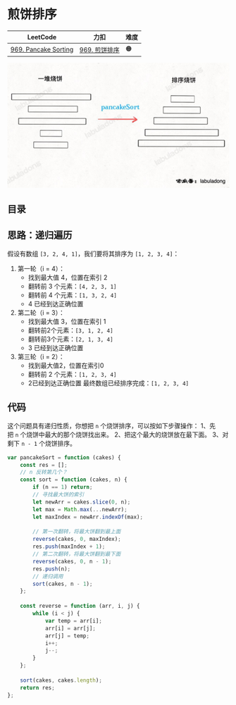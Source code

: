 
# 煎饼排序


| LeetCode                                                               | 力扣                                                         | 难度  |
| ---------------------------------------------------------------------- | ---------------------------------------------------------- | --- |
| [969. Pancake Sorting](https://leetcode.com/problems/pancake-sorting/) | [969. 煎饼排序](https://leetcode.cn/problems/pancake-sorting/) | 🟠  |

![图片&文件](./files/20241119-3.png)


## 目录
<!-- toc -->
 ## 思路：递归遍历 

假设有数组 `[3, 2, 4, 1]`，我们要将其排序为 `[1, 2, 3, 4]`：

1. 第一轮（i = 4）：
    - 找到最大值 4，位置在索引 2
    - 翻转前 3 个元素：`[4, 2, 3, 1]`
    - 翻转前 4 个元素：`[1, 3, 2, 4]`
    - 4 已经到达正确位置
2. 第二轮（i = 3）：
    - 找到最大值 3，位置在索引 1
    - 翻转前2个元素：`[3, 1, 2, 4]`
    - 翻转前3个元素：`[2, 1, 3, 4]`
    - 3 已经到达正确位置
3. 第三轮（i = 2）：
    - 找到最大值2，位置在索引0
    - 翻转前 2 个元素：`[1, 2, 3, 4]`
    - 2已经到达正确位置
最终数组已经排序完成：`[1, 2, 3, 4]`

## 代码

这个问题具有递归性质，你想把 `n` 个烧饼排序，可以按如下步骤操作：
1、先把 `n` 个烧饼中最大的那个烧饼找出来。
2、把这个最大的烧饼放在最下面。
3、对剩下 `n - 1` 个烧饼排序。

```javascript hl:11,14
var pancakeSort = function (cakes) {
    const res = [];
    // n 反转第几个？
    const sort = function (cakes, n) {
        if (n == 1) return;
        // 寻找最大饼的索引
        let newArr = cakes.slice(0, n);
        let max = Math.max(...newArr);
        let maxIndex = newArr.indexOf(max);

        // 第一次翻转，将最大饼翻到最上面
        reverse(cakes, 0, maxIndex);
        res.push(maxIndex + 1);
        // 第二次翻转，将最大饼翻到最下面
        reverse(cakes, 0, n - 1);
        res.push(n);
        // 递归调用
        sort(cakes, n - 1);
    };

    const reverse = function (arr, i, j) {
        while (i < j) {
            var temp = arr[i];
            arr[i] = arr[j];
            arr[j] = temp;
            i++;
            j--;
        }
    };

    sort(cakes, cakes.length);
    return res;
};
```